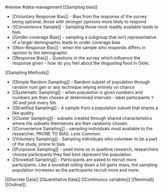 #review #data-management 
[[Sampling bias]]
- [[Voluntary Response Bias]] - Bias from the response of the survey being optional, those with stronger opinions more likely to respond
- [[Convenience Sample]] - Sampling those most readily available leads to bias
- [[Under-coverage Bias]] - sampling a subgroup that isn't representative of a larger demographic leads to under coverage bias
- [[Non-Response Bias]] - when the sample who responds differs in opinion to the demographic
- [[Response Bias]] - Questions in the survey which influence the response given - how do you feel about the disgusting food in Osler.

[[Sampling Methods]]
- [[Simple Random Sampling]] - Random subset of population through random num gen or any technique relying entirely on chance
- [[Systematic Sampling]] - when population is given numbers and numbers are then chosen at determined intervals - label participants 1-30 and pick every 5th
- [[Stratified Sampling]] - A sample from a population subset that shares a like quality
- [[Cluster Sampling]] - subsets created through shared characteristics where the subsets themselves are then randomly chosen. 
- [[Convenience Sampling]] - sampling individuals most available to the researcher, PRONE TO BIAS.
	*Less Common:*
- [[Voluntary Sampling]] - Sampling individuals who volunteer to be a part of the study, prone to bias
- [[Purposive Sampling]] - used more so in qualitive research, researchers choose participants they feel best represent the population.
- [[Snowball Sampling]] - Participants are asked to recruit more participants. Like a snowball rolling down a hill gains mass, the sampling population increases as the participants recruit more and more. 

[[Discrete Data]]
[[Quantitative Data]]
[[Continuous variables]]
[[Nominal]]
[[Ordinal]]
